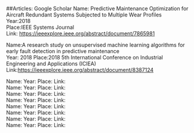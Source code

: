 ##Articles:
Google Scholar
Name: Predictive Maintenance Optimization for Aircraft Redundant Systems Subjected to Multiple Wear Profiles  
Year:2018  
Place:IEEE Systems Journal   
Link: https://ieeexplore.ieee.org/abstract/document/7865981

Name:A research study on unsupervised machine learning algorithms for early fault detection in predictive maintenance  
Year: 2018
Place:2018 5th International Conference on Industrial Engineering and Applications (ICIEA)   
Link:https://ieeexplore.ieee.org/abstract/document/8387124

Name:  Year:  Place:   Link:  
Name:  Year:  Place:   Link:  
Name:  Year:  Place:   Link:  
Name:  Year:  Place:   Link:  
Name:  Year:  Place:   Link:  
Name:  Year:  Place:   Link:  
Name:  Year:  Place:   Link:  
Name:  Year:  Place:   Link:  

